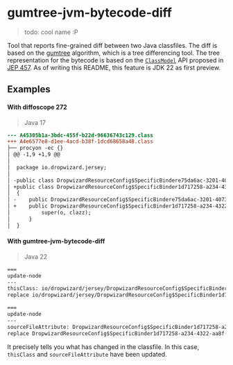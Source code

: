 # gumtree-jvm-bytecode-diff
> todo: cool name :P

Tool that reports fine-grained diff between two Java classfiles.
The diff is based on the [gumtree](https://github.com/GumTreeDiff/gumtree) 
algorithm, which is a tree differencing tool.
The tree representation for the bytecode is based on the [`ClassModel`](https://docs.oracle.com/en/java/javase/22/docs/api/java.base/java/lang/classfile/ClassModel.html)
API proposed in [JEP 457](https://openjdk.org/jeps/457).
As of writing this README, this feature is JDK 22 as first preview.

## Examples

#### With diffoscope 272
> Java 17

```diff
--- A45305b1a-3bdc-455f-b22d-96636743c129.class
+++ A4e6577e8-d1ee-4acd-b38f-1dcd68658a48.class
├── procyon -ec {}
│ @@ -1,9 +1,9 @@
│  
│  package io.dropwizard.jersey;
│  
│ -public class DropwizardResourceConfig$SpecificBindere75da6ac-3201-4073-bd4f-75682c761862 extends DropwizardResourceConfig$SpecificBinder
│ +public class DropwizardResourceConfig$SpecificBinder1d717258-a234-4322-aa8f-167ac4454443 extends DropwizardResourceConfig$SpecificBinder
│  {
│ -    public DropwizardResourceConfig$SpecificBindere75da6ac-3201-4073-bd4f-75682c761862(final Object o, final Class clazz) {
│ +    public DropwizardResourceConfig$SpecificBinder1d717258-a234-4322-aa8f-167ac4454443(final Object o, final Class clazz) {
│          super(o, clazz);
│      }
│  }
```

#### With gumtree-jvm-bytecode-diff
> Java 22

```txt
===
update-node
---
thisClass: io/dropwizard/jersey/DropwizardResourceConfig$SpecificBinder1d717258-a234-4322-aa8f-167ac4454443 [0,0]
replace io/dropwizard/jersey/DropwizardResourceConfig$SpecificBinder1d717258-a234-4322-aa8f-167ac4454443 by io/dropwizard/jersey/DropwizardResourceConfig$SpecificBindere75da6ac-3201-4073-bd4f-75682c761862

===
update-node
---
sourceFileAttribute: DropwizardResourceConfig$SpecificBinder1d717258-a234-4322-aa8f-167ac4454443.java [0,0]
replace DropwizardResourceConfig$SpecificBinder1d717258-a234-4322-aa8f-167ac4454443.java by DropwizardResourceConfig$SpecificBindere75da6ac-3201-4073-bd4f-75682c761862.java
```

It precisely tells you what has changed in the classfile. In this case,
`thisClass` and `sourceFileAttribute` have been updated.
